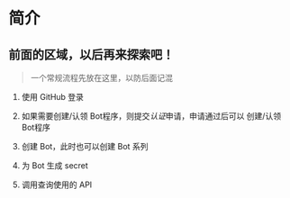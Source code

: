 # 简介

## 前面的区域，以后再来探索吧！

> 一个常规流程先放在这里，以防后面记混

1. 使用 GitHub 登录

2. 如果需要创建/认领 Bot程序，则提交*认证*申请，申请通过后可以 创建/认领 Bot程序

3. 创建 Bot，此时也可以创建 Bot 系列

4. 为 Bot 生成 secret

5. 调用查询使用的 API